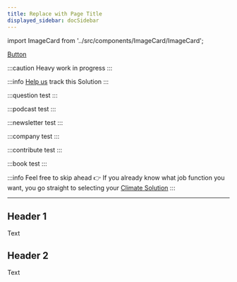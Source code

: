```yaml
---
title: Replace with Page Title
displayed_sidebar: docSidebar
---
```

import ImageCard from '../src/components/ImageCard/ImageCard';

<a href="https://www.example.com" class="doc-button">Button</a>

:::caution
Heavy work in progress
:::

:::info [Help us](contribute) track this Solution
:::

:::question
test
:::

:::podcast
test
:::

:::newsletter
test
:::

:::company
test
:::

:::contribute
test
:::

:::book
test
:::

<div style={{ display: 'flex', flexWrap: 'wrap'}}>
    <ImageCard
    title="Recycled Plastics"
    description="Transforming discarded plastics into useful products, reducing plastic waste and its impact on the environment."
    imageUrl="/img/recycled-plastics.png"
    linkUrl="../solution-recycled-plastics"
    />
    <ImageCard
    title="Recycled Plastics"
    description="Transforming discarded plastics into useful products, reducing plastic waste and its impact on the environment."
    imageUrl="/img/recycled-plastics.png"
    linkUrl="../solution-recycled-plastics"
    />
    <ImageCard
    title="Recycled Plastics"
    description="Transforming discarded plastics into useful products, reducing plastic waste and its impact on the environment."
    imageUrl="/img/recycled-plastics.png"
    linkUrl="../solution-recycled-plastics"
    />
</div>

:::info Feel free to skip ahead 👉
If you already know what job function you want, you go straight to selecting your [Climate Solution](solutions)
:::


---

## Header 1

Text

## Header 2

Text